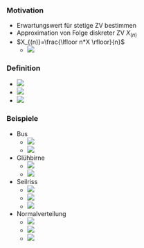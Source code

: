 ### Motivation
+ Erwartungswert für stetige ZV bestimmen
+ Approximation von Folge diskreter ZV $X_{(n)}$
+ $X_{(n)}=\frac{\lfloor n*X \rfloor}{n}$
	+ ![](../../../z_images/Pasted%20image%2020221030161903.png)

### Definition
+ ![](../../../z_images/Pasted%20image%2020221030162040.png)
+ ![](../../../z_images/Pasted%20image%2020221030162242.png)
+ ![](../../../z_images/Pasted%20image%2020221030162831.png)

### Beispiele
+ Bus
	+ ![](../../../z_images/Pasted%20image%2020221030162852.png)
	+ ![](../../../z_images/Pasted%20image%2020221030163247.png)
+ Glühbirne
	+ ![](../../../z_images/Pasted%20image%2020221030164638.png)
	+ ![](../../../z_images/Pasted%20image%2020221030165047.png)
+ Seilriss
	+ ![](../../../z_images/Pasted%20image%2020221030164628.png)
	+ ![](../../../z_images/Pasted%20image%2020221030165423.png)
	+ ![](../../../z_images/Pasted%20image%2020221030165620.png)
+ Normalverteilung
	+ ![](../../../z_images/Pasted%20image%2020221030215821.png)
	+  ![](../../../z_images/Pasted%20image%2020221030215840.png)
	+ ![](../../../z_images/Pasted%20image%2020221030215849.png)